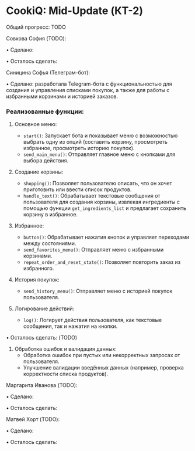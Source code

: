 # CookiQ: Mid-Update (КТ-2)

Общий прогресс: TODO

Совкова София (TODO):

• Сделано: 

• Осталось сделать: 

Синицина Софья (Телеграм-бот):

• Сделано: разработала Telegram-бота с функциональностью для создания и управления списками покупок, а также для работы с избранными корзинами и историей заказов.

### Реализованные функции:
1. Основное меню:
   - `start()`: Запускает бота и показывает меню с возможностью выбрать одну из опций (составить корзину, просмотреть избранное, просмотреть историю покупок).
   - `send_main_menu()`: Отправляет главное меню с кнопками для выбора действия.

2. Создание корзины:
   - `shopping()`: Позволяет пользователю описать, что он хочет приготовить или ввести список продуктов.
   - `handle_text()`: Обрабатывает текстовые сообщения от пользователя для создания корзины, извлекая ингредиенты с помощью функции `get_ingredients_list` и предлагает сохранить корзину в избранное.

3. Избранное:
   - `button()`: Обрабатывает нажатия кнопок и управляет переходами между состояниями.
   - `send_favorites_menu()`: Отправляет меню с избранными корзинами.
   - `repeat_order_and_reset_state()`: Позволяет повторить заказ из избранного.

4. История покупок:
   - `send_history_menu()`: Отправляет меню с историей покупок пользователя.

5. Логирование действий:
   - `log()`: Логирует действия пользователя, как текстовые сообщения, так и нажатия на кнопки.


• Осталось сделать: (TODO)
1. Обработка ошибок и валидация данных:
   - Обработка ошибок при пустых или некорректных запросах от пользователя.
   - Улучшение валидации введённых данных (например, проверка корректности списка продуктов).



Маргарита Иванова (TODO):

• Сделано: 

• Осталось сделать: 

Матвей Хорт (TODO):

• Сделано: 

• Осталось сделать: 
